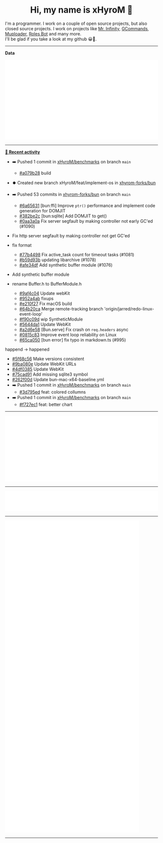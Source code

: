 <p align="center">
    <!-- <img src="https://avatars.githubusercontent.com/u/56601352" width="192" alt="hyro's pfp" /> -->
    <h1 align="center">Hi, my name is xHyroM 👋</h1>
</p>

I'm a programmer. I work on a couple of open source projects, but also closed source projects. I work on projects like [Mr. Infinity](https://discord.com/oauth2/authorize?client_id=720321585625694239&scope=bot%20applications.commands&permissions=8&redirect_uri=https://blobs.gq/imanager&prompt=consent&response_type=code), [GCommands](https://github.com/Garlic-Team/GCommands), [Muploader](https://github.com/xHyroM/Muploader), [Roles Bot](https://github.com/xHyroM/roles-bot) and many more.  
I'll be glad if you take a look at my github 😀👀.

___
**Data**

<img src="https://github.com/xHyroM/xHyroM/blob/master/.cache/base.svg">

___

**[📰 Recent activity](https://github.com/xHyroM)**
* ➡️ Pushed 1 commit in [xHyroM/benchmarks](https://github.com/xHyroM/benchmarks) on branch `main`
  * [#a079b28](https://github.com/xHyroM/benchmarks/commit/a079b28) build
* ⏺️ Created new branch xHyroM/feat/implement-os in [xhyrom-forks/bun](https://github.com/xhyrom-forks/bun)
* ➡️ Pushed 53 commits in [xhyrom-forks/bun](https://github.com/xhyrom-forks/bun) on branch `main`
  * [#6a65631](https://github.com/xhyrom-forks/bun/commit/6a65631) [bun:ffi] Improve `ptr()` performance and implement code generation for DOMJIT
  * [#382be2c](https://github.com/xhyrom-forks/bun/commit/382be2c) [bun:sqlite] Add DOMJIT to get()
  * [#0aa3a0a](https://github.com/xhyrom-forks/bun/commit/0aa3a0a) Fix server segfault by making controller not early GC&#39;ed (#1090)

* Fix http server segfault by making controller not get GC&#39;ed

* fix format
  * [#77b4498](https://github.com/xhyrom-forks/bun/commit/77b4498) Fix active_task count for timeout tasks (#1081)
  * [#b59d93b](https://github.com/xhyrom-forks/bun/commit/b59d93b) updating libarchive (#1078)
  * [#afe34df](https://github.com/xhyrom-forks/bun/commit/afe34df) Add synthetic buffer module (#1076)

* Add synthetic buffer module

* rename Buffer.h to BufferModule.h
  * [#9af4c04](https://github.com/xhyrom-forks/bun/commit/9af4c04) Update webKit
  * [#952a4ab](https://github.com/xhyrom-forks/bun/commit/952a4ab) fixups
  * [#e210f27](https://github.com/xhyrom-forks/bun/commit/e210f27) Fix macOS build
  * [#64b20ca](https://github.com/xhyrom-forks/bun/commit/64b20ca) Merge remote-tracking branch &#39;origin/jarred/redo-linux-event-loop&#39;
  * [#f90c09d](https://github.com/xhyrom-forks/bun/commit/f90c09d) wip SyntheticModule
  * [#5644da1](https://github.com/xhyrom-forks/bun/commit/5644da1) Update WebKit
  * [#a2d6e58](https://github.com/xhyrom-forks/bun/commit/a2d6e58) [Bun.serve] Fix crash on `req.headers` async
  * [#0815c83](https://github.com/xhyrom-forks/bun/commit/0815c83) Improve event loop reliability on Linux
  * [#65ca050](https://github.com/xhyrom-forks/bun/commit/65ca050) [bun error] fix typo in markdown.ts (#995)

happend -&gt; happened
  * [#5f68c56](https://github.com/xhyrom-forks/bun/commit/5f68c56) Make versions consistent
  * [#9ba080e](https://github.com/xhyrom-forks/bun/commit/9ba080e) Update WebKit URLs
  * [#4df0385](https://github.com/xhyrom-forks/bun/commit/4df0385) Update WebKit
  * [#75cad91](https://github.com/xhyrom-forks/bun/commit/75cad91) Add missing sqlite3 symbol
  * [#262f00d](https://github.com/xhyrom-forks/bun/commit/262f00d) Update bun-mac-x64-baseline.yml
* ➡️ Pushed 1 commit in [xHyroM/benchmarks](https://github.com/xHyroM/benchmarks) on branch `main`
  * [#3d795ed](https://github.com/xHyroM/benchmarks/commit/3d795ed) feat: colored collumns
* ➡️ Pushed 1 commit in [xHyroM/benchmarks](https://github.com/xHyroM/benchmarks) on branch `main`
  * [#f727ec1](https://github.com/xHyroM/benchmarks/commit/f727ec1) feat: better chart


___

<img src="https://github.com/xHyroM/xHyroM/blob/master/.cache/isocalendar.svg">

___

<img src="https://github.com/xHyroM/xHyroM/blob/master/.cache/languages.svg">

___

<img src="https://github.com/xHyroM/xHyroM/blob/master/.cache/achievements.svg">

___
